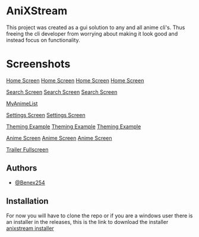 
# AniXStream

This project was created as a gui solution to any and all anime cli's. Thus freeing the cli developer from worrying about making it look good and instead focus on functionality.

# Screenshots
[Home Screen](https://github.com/Benex254/aniXstream/blob/master/assets/screenshots/home_1.png)
[Home Screen](https://github.com/Benex254/aniXstream/blob/master/assets/screenshots/home_2.png)
[Home Screen](https://github.com/Benex254/aniXstream/blob/master/assets/screenshots/home_3.png)
[Home Screen](https://github.com/Benex254/aniXstream/blob/master/assets/screenshots/home_4.png)

[Search Screen](https://github.com/Benex254/aniXstream/blob/master/assets/screenshots/search_1.png)
[Search Screen](https://github.com/Benex254/aniXstream/blob/master/assets/screenshots/search_2.png)
[Search Screen](https://github.com/Benex254/aniXstream/blob/master/assets/screenshots/search_3.png)

[MyAnimeList](https://github.com/Benex254/aniXstream/blob/master/assets/screenshots/myanimelist.png)

[Settings Screen](https://github.com/Benex254/aniXstream/blob/master/assets/screenshots/settings_1.png)
[Settings Screen](https://github.com/Benex254/aniXstream/blob/master/assets/screenshots/settings_2.png)

[Theming Example](https://github.com/Benex254/aniXstream/blob/master/assets/screenshots/theme_example_1.png)
[Theming Example](https://github.com/Benex254/aniXstream/blob/master/assets/screenshots/theme_example_2.png)
[Theming Example](https://github.com/Benex254/aniXstream/blob/master/assets/screenshots/theme_example_3.png)

[Anime Screen](https://github.com/Benex254/aniXstream/blob/master/assets/screenshots/anime_screen.png)
[Anime Screen](https://github.com/Benex254/aniXstream/blob/master/assets/screenshots/anime_screen_1.png)
[Anime Screen](https://github.com/Benex254/aniXstream/blob/master/assets/screenshots/anime_screen_2.png)


[Trailer Fullscreen](https://github.com/Benex254/aniXstream/blob/master/assets/screenshots/trailer_fullscreen.png)


## Authors

- [@Benex254](https://github.com/Benex254/aniXstream)


## Installation
For now you will have to clone the repo or if you are a windows user there is an installer in the releases, this is the link to download the installer [anixstream installer](https://github.com/Benex254/aniXstream/releases/download/v0.10.0/AniXStream.Installer.exe)
